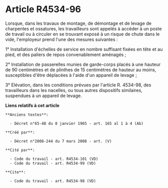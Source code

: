# Article R4534-96

Lorsque, dans les travaux de montage, de démontage et de levage de charpentes et ossatures, les travailleurs sont appelés à
accéder à un poste de travail ou à circuler en se trouvant exposé à un risque de chute dans le vide, l'employeur prend l'une
des mesures suivantes : 

1° Installation d'échelles de service en nombre suffisant fixées en tête et au pied, et des paliers de repos convenablement
aménagés ; 

2° Installation de passerelles munies de garde-corps placés à une hauteur de 90 centimètres et de plinthes de 15 centimètres
de hauteur au moins, susceptibles d'être déplacées à l'aide d'un appareil de levage ; 

3° Elévation, dans les conditions prévues par l'article R. 4534-98, des travailleurs dans les nacelles, ou tous autres
dispositifs similaires, suspendues à un appareil de levage.

**Liens relatifs à cet article**

	**Anciens textes**:

	  - Décret n°65-48 du 8 janvier 1965 - art. 165 al 1 à 4 (Ab)

	**Créé par**:

	  - Décret n°2008-244 du 7 mars 2008 - art. (V)

	**Cité par**:

	  - Code du travail - art. R4534-101 (VD)
	  - Code du travail - art. R4534-99 (VD)

	**Cite**:

	  - Code du travail - art. R4534-98 (VD)
